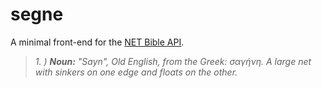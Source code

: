 # segne
A minimal front-end for the [NET Bible API](https://labs.bible.org/api_web_service).
> *1. ) **Noun:** "Sayn", Old English, from the Greek: σαγήνη. A large net with sinkers on one edge and floats on the other.*
